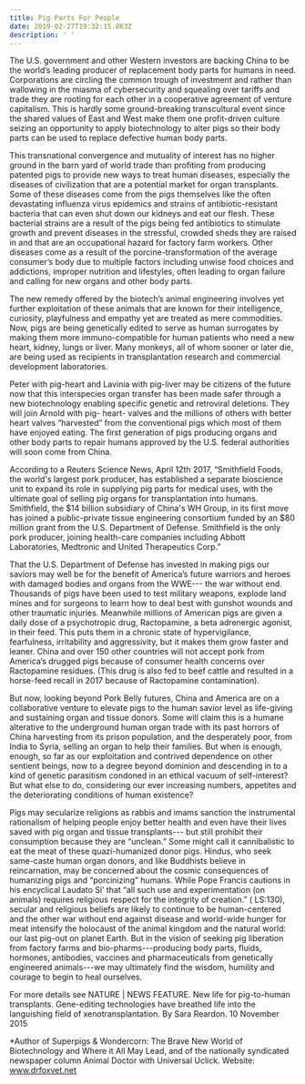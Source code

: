 ```yaml
---
title: Pig Parts For People
date: 2019-02-27T19:32:15.863Z
description: ' '
---
```

The U.S. government and other Western investors are backing China to be the world’s leading producer of replacement body parts for humans in need. Corporations are circling the common trough of investment and rather than wallowing in the miasma of cybersecurity and squealing over tariffs and trade they are rooting for each other in a cooperative agreement of venture capitalism. This is hardly some ground-breaking transcultural event since the shared values of East and West make them one profit-driven culture seizing an opportunity to apply biotechnology to alter pigs so their body parts can be used to replace defective human body parts.



 This transnational convergence and mutuality of interest has no higher ground in the barn yard of world trade than profiting from producing patented pigs to provide new ways to treat human diseases, especially the diseases of civilization that are a potential market for organ transplants. Some of these diseases come from the pigs themselves like the often devastating influenza virus epidemics and strains of antibiotic-resistant bacteria that can even shut down our kidneys and eat our flesh. These bacterial strains are a result of the pigs being fed antibiotics to stimulate growth and prevent diseases in the stressful, crowded sheds they are raised in and that are an occupational hazard for factory farm workers. Other diseases come as a result of the porcine-transformation of the average consumer’s body due to multiple factors including unwise food choices and addictions, improper nutrition and lifestyles, often leading to organ failure and calling for new organs and other body parts.



The new remedy offered by the biotech’s animal engineering involves yet further exploitation of these animals that are known for their intelligence, curiosity, playfulness and empathy yet are treated as mere commodities. Now, pigs are being genetically edited to serve as human surrogates by making them more immuno-compatible for human patients who need a new heart, kidney, lungs or liver. Many monkeys, all of whom sooner or later die, are being used as recipients in transplantation research and commercial development laboratories.



Peter with pig-heart and Lavinia with pig-liver may be citizens of the future now that this interspecies organ transfer has been made safer through a new biotechnology enabling specific genetic and retroviral deletions. They will join Arnold with pig- heart- valves and the millions of others with better heart valves “harvested” from the conventional pigs which most of them have enjoyed eating. The first generation of pigs producing organs and other body parts to repair humans approved by the U.S. federal authorities will soon come from China.                                                       



According to a Reuters Science News, April 12th 2017, “Smithfield Foods, the world's largest pork producer, has established a separate bioscience unit to expand its role in supplying pig parts for medical uses, with the ultimate goal of selling pig organs for transplantation into humans. Smithfield, the $14 billion subsidiary of China's WH Group, in its first move has joined a public-private tissue engineering consortium funded by an $80 million grant from the U.S. Department of Defense. Smithfield is the only pork producer, joining health-care companies including Abbott Laboratories, Medtronic and United Therapeutics Corp.”



That the U.S. Department of Defense has invested in making pigs our saviors may well be for the benefit of America’s future warriors and heroes with damaged bodies and organs from the WWE--- the war without end. Thousands of pigs have been used to test military weapons, explode land mines and for surgeons to learn how to deal best with gunshot wounds and other traumatic injuries. Meanwhile millions of American pigs are given a daily dose of a psychotropic drug, Ractopamine, a beta adrenergic agonist, in their feed. This puts them in a chronic state of hypervigilance, fearfulness, irritability and aggressivity, but it makes them grow faster and leaner. China and over 150 other countries will not accept pork from America’s drugged pigs because of consumer health concerns over Ractopamine residues. (This drug is also fed to beef cattle and resulted in a horse-feed recall in 2017 because of Ractopamine contamination).



But now, looking beyond Pork Belly futures, China and America are on a collaborative venture to elevate pigs to the human savior level as life-giving and sustaining organ and tissue donors. Some will claim this is a humane alterative to the underground human organ trade with its past horrors of China harvesting from its prison population, and the desperately poor, from India to Syria, selling an organ to help their families. But when is enough, enough, so far as our exploitation and contrived dependence on other sentient beings, now to a degree beyond dominion and descending in to a kind of genetic parasitism condoned in an ethical vacuum of self-interest? But what else to do, considering our ever increasing numbers, appetites and the deteriorating conditions of human existence?



Pigs may secularize religions as rabbis and imams sanction the instrumental rationalism of helping people enjoy better health and even have their lives saved with pig organ and tissue transplants--- but still prohibit their consumption because they are “unclean.” Some might call it cannibalistic to eat the meat of these quazi-humanized donor pigs. Hindus, who seek same-caste human organ donors, and like Buddhists believe in reincarnation, may be concerned about the cosmic consequences of humanizing pigs and “porcinizing” humans. While Pope Francis cautions in his encyclical Laudato Si’ that “all such use and experimentation (on animals) requires religious respect for the integrity of creation.” ( LS:130), secular and religious beliefs are likely to continue to be human-centered and the other war without end against disease and world-wide hunger for meat intensify the holocaust of the animal kingdom and the natural world: our last pig-out on planet Earth. But in the vision of seeking pig liberation from factory farms and bio-pharms---producing body parts, fluids, hormones, antibodies, vaccines and pharmaceuticals from genetically engineered animals---we may ultimately find the wisdom, humility and courage to begin to heal ourselves.



For more details see NATURE | NEWS FEATURE. New life for pig-to-human transplants. Gene-editing technologies have breathed life into the languishing field of xenotransplantation. By Sara Reardon. 10 November 2015



 



\*Author of Superpigs & Wondercorn: The Brave New World of Biotechnology and Where it All May Lead, and of the nationally syndicated newspaper column Animal Doctor with Universal Uclick. Website: www.drfoxvet.net
